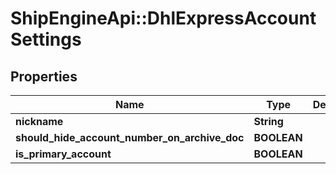 # ShipEngineApi::DhlExpressAccountSettings

## Properties
Name | Type | Description | Notes
------------ | ------------- | ------------- | -------------
**nickname** | **String** |  | [optional] 
**should_hide_account_number_on_archive_doc** | **BOOLEAN** |  | [optional] 
**is_primary_account** | **BOOLEAN** |  | [optional] 


